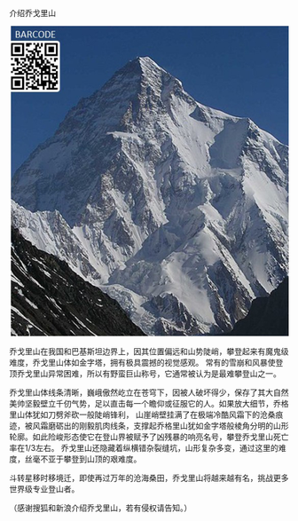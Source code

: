 介绍乔戈里山


![介绍乔戈里山](https://github.com/ywangnccu/ywang/blob/main/images/CHOGORI_MOUNTAIN.jpg)



乔戈里山在我国和巴基斯坦边界上，因其位置偏远和山势陡峭，攀登起来有魔鬼级难度，乔戈里山体如金字塔，拥有极具震撼的视觉感观。
常有的雪崩和风暴使登顶乔戈里山异常困难，所以有野蛮巨山称号，它通常被认为是最难攀登山之一。

乔戈里山体线条清晰，巍峨傲然屹立在苍穹下，因被人破坏得少，保存了其大自然美帅坚毅壁立千仞气势，足以直击每一个瞻仰或征服它的人。如果放大细节，乔格里山体犹如刀劈斧砍一般陡峭锋利，
山崖峭壁挂满了在极端冷酷风霜下的沧桑痕迹，被风霜磨砺出的刚毅肌肉线条，支撑起乔格里山犹如金字塔般棱角分明的山形轮廓。如此险峻形态使它在登山界被赋予了凶残暴的响亮名号，攀登乔戈里山死亡率在1/3左右。
乔戈里山还隐藏着纵横错杂裂缝坑，山形复杂多变，通过这里的难度，丝毫不亚于攀登到山顶的艰难度。

斗转星移时移境迁，即使再过万年的沧海桑田，乔戈里山将越来越有名，挑战更多世界级专业登山者。


（感谢搜狐和新浪介绍乔戈里山，若有侵权请告知。）
